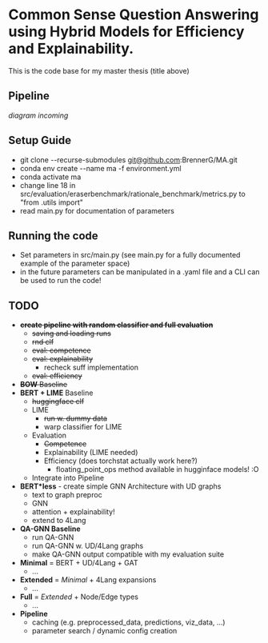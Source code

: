 # Common Sense Question Answering using Hybrid Models for Efficiency and Explainability.
This is the code base for my master thesis (title above)

## Pipeline
_diagram incoming_

## Setup Guide
- git clone --recurse-submodules git@github.com:BrennerG/MA.git
- conda env create --name ma -f environment.yml
- conda activate ma
- change line 18 in src/evaluation/eraserbenchmark/rationale_benchmark/metrics.py to "from .utils import"
- read main.py for documentation of parameters

## Running the code
- Set parameters in src/main.py (see main.py for a fully documented example of the parameter space)
- in the future parameters can be manipulated in a .yaml file and a CLI can be used to run the code!

## TODO
* ~~__create pipeline with random classifier and full evaluation__~~
  - ~~saving and loading runs~~
  - ~~rnd clf~~
  - ~~eval: competence~~
  - ~~eval: explainability~~
    - recheck suff implementation
  - ~~eval: efficiency~~
* ~~__BOW__ Baseline~~
* __BERT + LIME__ Baseline
  - ~~huggingface clf~~
  - LIME
    - ~~run w. dummy data~~
    - warp classifier for LIME
  - Evaluation
    - ~~Competence~~
    - Explainability (LIME needed)
    - Efficiency (does torchstat actually work here?)
      - floating_point_ops method available in hugginface models! :O
  - Integrate into Pipeline
* __BERT*less__ - create simple GNN Architecture with UD graphs
  - text to graph preproc
  - GNN
  - attention + explainability!
  - extend to 4Lang
* __QA-GNN Baseline__
  - run QA-GNN
  - run QA-GNN w. UD/4Lang graphs
  - make QA-GNN output compatible with my evaluation suite
* __Minimal__ = BERT + UD/4Lang + GAT
  - ...
* __Extended__ = _Minimal_ + 4Lang expansions 
  - ...
* __Full__ = _Extended_ + Node/Edge types
  - ...
* __Pipeline__
  - caching (e.g. preprocessed_data, predictions, viz_data, ...)
  - parameter search / dynamic config creation
